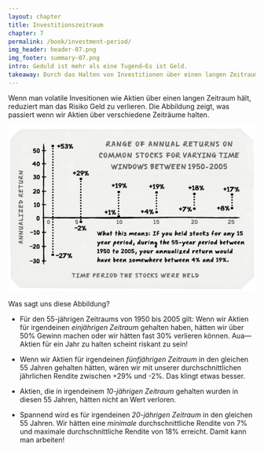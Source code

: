 ```yaml
---
layout: chapter
title: Investitionszeitraum
chapter: 7
permalink: /book/investment-period/
img_header: header-07.png
img_footer: summary-07.png
intro: Geduld ist mehr als eine Tugend—Es ist Geld.
takeaway: Durch das Halten von Investitionen über einen langen Zeitraum reduzieren wir unser Verlustrisiko.
---
```


Wenn man volatile Invesitionen wie Aktien über einen langen Zeitraum hält, reduziert man das Risiko Geld zu verlieren. Die Abbildung zeigt, was passiert wenn wir Aktien über verschiedene Zeiträume halten.

![](/assets/img/chart-07.png)

Was sagt uns diese Abbildung?

- Für den 55-jährigen Zeitraums von 1950 bis 2005 gilt: Wenn wir Aktien für irgendeinen *einjährigen Zeitraum* gehalten haben, hätten wir über 50% Gewinn machen oder wir hätten fast 30% verlieren können. Aua—Aktien für ein Jahr zu halten scheint riskant zu sein!

- Wenn wir Aktien für irgendeinen *fünfjährigen Zeitraum* in den gleichen 55 Jahren  gehalten hätten, wären wir mit unserer durchschnittlichen jährlichen Rendite zwischen +29% und -2%. Das klingt etwas besser.

- Aktien, die in irgendeinem *10-jährigen Zeitraum* gehalten wurden in diesen 55 Jahren, hätten nicht an Wert verloren.

- Spannend wird es für irgendeinen *20-jährigen Zeitraum* in den gleichen 55 Jahren. Wir hätten eine *minimale* durchschnittliche Rendite von 7% und maximale durchschnittliche Rendite von 18% erreicht. Damit kann man arbeiten!
